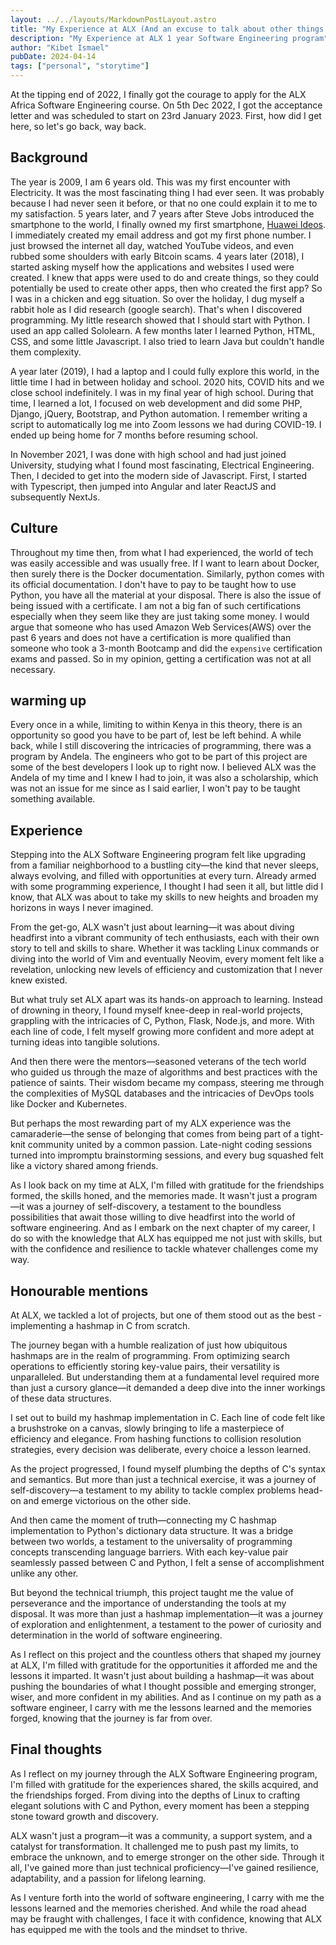 ```yaml
---
layout: ../../layouts/MarkdownPostLayout.astro
title: "My Experience at ALX (And an excuse to talk about other things as well)"
description: "My Experience at ALX 1 year Software Engineering program"
author: "Kibet Ismael"
pubDate: 2024-04-14
tags: ["personal", "storytime"]
---
```



At the tipping end of 2022, I finally got the courage to apply for the ALX Africa Software Engineering
course. On 5th Dec 2022, I got the acceptance letter and was scheduled to start on 23rd January 2023.
First, how did I get here, so let's go back, way back.

## Background

The year is 2009, I am 6 years old. This was my first encounter with Electricity. It was the most fascinating thing I had ever seen. It was probably because I had never seen it before, or that no one could explain it to me to my satisfaction. 5 years later, and 7 years after Steve Jobs introduced the smartphone to the world, I finally owned my first smartphone, [Huawei Ideos](https://siliconvoyage.com/smartphones/huawei-u8150-ideos). I immediately created my email address and got my first phone number. I just browsed the internet all day, watched YouTube videos, and even rubbed some shoulders with early Bitcoin scams. 4 years later (2018), I started asking myself how the applications and websites I used were created. I knew that apps were used to do and create things, so they could potentially be used to create other apps, then who created the first app? So I was in a chicken and egg situation. So over the holiday, I dug myself a rabbit hole as I did research (google search). That's when I discovered programming. My little research showed that I should start with Python. I used an app called Sololearn. A few months later I learned Python, HTML, CSS, and some little Javascript. I also tried to learn Java but couldn't handle them complexity.

A year later (2019), I had a laptop and I could fully explore this world, in the little time I had in between holiday and school. 2020 hits, COVID hits and we close school indefinitely. I was in my final year of high school. During that time, I learned a lot, I focused on web development and did some PHP, Django, jQuery, Bootstrap, and Python automation. I remember writing a script to automatically log me into Zoom lessons we had during COVID-19. I ended up being home for 7 months before resuming school.

In November 2021, I was done with high school and had just joined University, studying what I found most fascinating, Electrical Engineering. Then, I decided to get into the modern side of Javascript. First, I started with Typescript, then jumped into Angular and later ReactJS and subsequently NextJs.

## Culture

Throughout my time then, from what I had experienced, the world of tech was easily accessible and was usually free. If I want to learn about Docker, then surely there is the Docker documentation. Similarly, python comes with its official documentation. I don't have to pay to be taught how to use Python, you have all the material at your disposal. There is also the issue of being issued with a certificate. I am not a big fan of such certifications especially when they seem like they are just taking some money. I would argue that someone who has used Amazon Web Services(AWS) over the past 6 years and does not have a certification is more qualified than someone who took a 3-month Bootcamp and did the `expensive` certification exams and passed. So in my opinion, getting a certification was not at all necessary.

## warming up

Every once in a while, limiting to within Kenya in this theory, there is an opportunity so good you have to be part of, lest be left behind. A while back, while I still discovering the intricacies of programming, there was a program by Andela. The engineers who got to be part of this project are some of the best developers I look up to right now. I believed ALX was the Andela of my time and I knew I had to join, it was also a scholarship, which was not an issue for me since as I said earlier, I won't pay to be taught something available.

## Experience

Stepping into the ALX Software Engineering program felt like upgrading from a familiar neighborhood to a bustling city—the kind that never sleeps, always evolving, and filled with opportunities at every turn. Already armed with some programming experience, I thought I had seen it all, but little did I know, that ALX was about to take my skills to new heights and broaden my horizons in ways I never imagined.

From the get-go, ALX wasn't just about learning—it was about diving headfirst into a vibrant community of tech enthusiasts, each with their own story to tell and skills to share. Whether it was tackling Linux commands or diving into the world of Vim and eventually Neovim, every moment felt like a revelation, unlocking new levels of efficiency and customization that I never knew existed.

But what truly set ALX apart was its hands-on approach to learning. Instead of drowning in theory, I found myself knee-deep in real-world projects, grappling with the intricacies of C, Python, Flask, Node.js, and more. With each line of code, I felt myself growing more confident and more adept at turning ideas into tangible solutions.

And then there were the mentors—seasoned veterans of the tech world who guided us through the maze of algorithms and best practices with the patience of saints. Their wisdom became my compass, steering me through the complexities of MySQL databases and the intricacies of DevOps tools like Docker and Kubernetes.

But perhaps the most rewarding part of my ALX experience was the camaraderie—the sense of belonging that comes from being part of a tight-knit community united by a common passion. Late-night coding sessions turned into impromptu brainstorming sessions, and every bug squashed felt like a victory shared among friends.

As I look back on my time at ALX, I'm filled with gratitude for the friendships formed, the skills honed, and the memories made. It wasn't just a program—it was a journey of self-discovery, a testament to the boundless possibilities that await those willing to dive headfirst into the world of software engineering. And as I embark on the next chapter of my career, I do so with the knowledge that ALX has equipped me not just with skills, but with the confidence and resilience to tackle whatever challenges come my way.

## Honourable mentions

At ALX, we tackled a lot of projects, but one of them stood out as the best - implementing a hashmap in C from scratch.

The journey began with a humble realization of just how ubiquitous hashmaps are in the realm of programming. From optimizing search operations to efficiently storing key-value pairs, their versatility is unparalleled. But understanding them at a fundamental level required more than just a cursory glance—it demanded a deep dive into the inner workings of these data structures.

I set out to build my hashmap implementation in C. Each line of code felt like a brushstroke on a canvas, slowly bringing to life a masterpiece of efficiency and elegance. From hashing functions to collision resolution strategies, every decision was deliberate, every choice a lesson learned.

As the project progressed, I found myself plumbing the depths of C's syntax and semantics. But more than just a technical exercise, it was a journey of self-discovery—a testament to my ability to tackle complex problems head-on and emerge victorious on the other side.

And then came the moment of truth—connecting my C hashmap implementation to Python's dictionary data structure. It was a bridge between two worlds, a testament to the universality of programming concepts transcending language barriers. With each key-value pair seamlessly passed between C and Python, I felt a sense of accomplishment unlike any other.

But beyond the technical triumph, this project taught me the value of perseverance and the importance of understanding the tools at my disposal. It was more than just a hashmap implementation—it was a journey of exploration and enlightenment, a testament to the power of curiosity and determination in the world of software engineering.

As I reflect on this project and the countless others that shaped my journey at ALX, I'm filled with gratitude for the opportunities it afforded me and the lessons it imparted. It wasn't just about building a hashmap—it was about pushing the boundaries of what I thought possible and emerging stronger, wiser, and more confident in my abilities. And as I continue on my path as a software engineer, I carry with me the lessons learned and the memories forged, knowing that the journey is far from over.

## Final thoughts

As I reflect on my journey through the ALX Software Engineering program, I'm filled with gratitude for the experiences shared, the skills acquired, and the friendships forged. From diving into the depths of Linux to crafting elegant solutions with C and Python, every moment has been a stepping stone toward growth and discovery.

ALX wasn't just a program—it was a community, a support system, and a catalyst for transformation. It challenged me to push past my limits, to embrace the unknown, and to emerge stronger on the other side. Through it all, I've gained more than just technical proficiency—I've gained resilience, adaptability, and a passion for lifelong learning.

As I venture forth into the world of software engineering, I carry with me the lessons learned and the memories cherished. And while the road ahead may be fraught with challenges, I face it with confidence, knowing that ALX has equipped me with the tools and the mindset to thrive.
